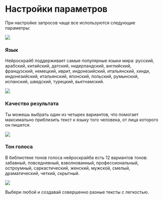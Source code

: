 # Настройки параметров

При настройке запросов чаще все используются следующие параметры:

![](_media/Aspose.Words.b3890fd8-f8e5-4425-8ccc-acae17986637.135.png)

### Язык

Нейроскрайб поддерживает самые популярные языки мира: русский, арабский, китайский, датский, нидерландский, английский, французский, немецкий, иврит, индонезийский, итальянский, хинди, индонезийский, итальянский, японский, польский, румынский, испанский, шведский, турецкий, вьетнамский.

![](_media/Aspose.Words.b3890fd8-f8e5-4425-8ccc-acae17986637.136.png)

### Качество результата

Ты можешь выбрать один из четырех вариантов, что помогает максимально приблизить текст к языку того человека, от лица которого он пишется.

![](_media/Aspose.Words.b3890fd8-f8e5-4425-8ccc-acae17986637.137.png)

### Тон голоса

В библиотеке тонов голоса нейроскрайба есть 12 вариантов тонов: забавный, повседневный, взволнованный, профессиональный, остроумный, саркастический, женский, мужской, смелый, драматический, четкий, скрытный.

![](_media/Aspose.WOrds.b3890fd8-f8e5-4425-8ccc-acae17986637.138.png)

Выбери любой и создавай совершенно разные тексты с легкостью.

